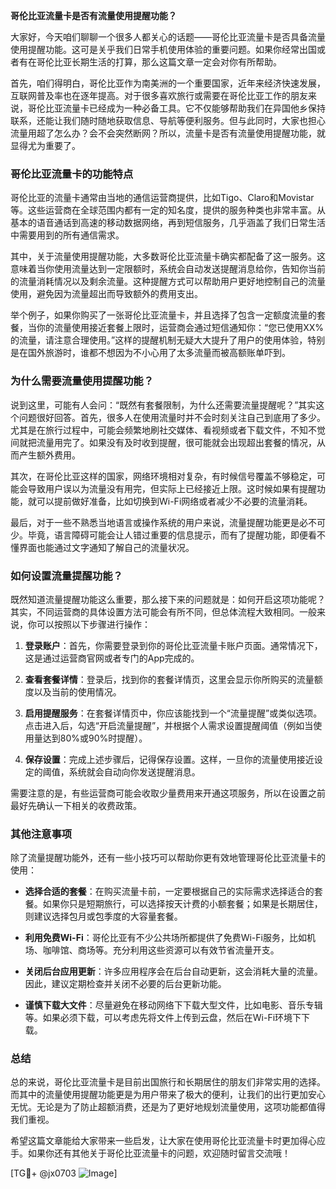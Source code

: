 **哥伦比亚流量卡是否有流量使用提醒功能？**

大家好，今天咱们聊聊一个很多人都关心的话题——哥伦比亚流量卡是否具备流量使用提醒功能。这可是关乎我们日常手机使用体验的重要问题。如果你经常出国或者有在哥伦比亚长期生活的打算，那么这篇文章一定会对你有所帮助。

首先，咱们得明白，哥伦比亚作为南美洲的一个重要国家，近年来经济快速发展，互联网普及率也在逐年提高。对于很多喜欢旅行或需要在哥伦比亚工作的朋友来说，哥伦比亚流量卡已经成为一种必备工具。它不仅能够帮助我们在异国他乡保持联系，还能让我们随时随地获取信息、导航等便利服务。但与此同时，大家也担心流量用超了怎么办？会不会突然断网？所以，流量卡是否有流量使用提醒功能，就显得尤为重要了。

### **哥伦比亚流量卡的功能特点**

哥伦比亚的流量卡通常由当地的通信运营商提供，比如Tigo、Claro和Movistar等。这些运营商在全球范围内都有一定的知名度，提供的服务种类也非常丰富。从基本的语音通话到高速的移动数据网络，再到短信服务，几乎涵盖了我们日常生活中需要用到的所有通信需求。

其中，关于流量使用提醒功能，大多数哥伦比亚流量卡确实都配备了这一服务。这意味着当你使用流量达到一定限额时，系统会自动发送提醒消息给你，告知你当前的流量消耗情况以及剩余流量。这种提醒方式可以帮助用户更好地控制自己的流量使用，避免因为流量超出而导致额外的费用支出。

举个例子，如果你购买了一张哥伦比亚流量卡，并且选择了包含一定额度流量的套餐，当你的流量使用接近套餐上限时，运营商会通过短信通知你：“您已使用XX%的流量，请注意合理使用。”这样的提醒机制无疑大大提升了用户的使用体验，特别是在国外旅游时，谁都不想因为不小心用了太多流量而被高额账单吓到。

### **为什么需要流量使用提醒功能？**

说到这里，可能有人会问：“既然有套餐限制，为什么还需要流量提醒呢？”其实这个问题很好回答。首先，很多人在使用流量时并不会时刻关注自己到底用了多少。尤其是在旅行过程中，可能会频繁地刷社交媒体、看视频或者下载文件，不知不觉间就把流量用完了。如果没有及时收到提醒，很可能就会出现超出套餐的情况，从而产生额外费用。

其次，在哥伦比亚这样的国家，网络环境相对复杂，有时候信号覆盖不够稳定，可能会导致用户误以为流量没有用完，但实际上已经接近上限。这时候如果有提醒功能，就可以提前做好准备，比如切换到Wi-Fi网络或者减少不必要的流量消耗。

最后，对于一些不熟悉当地语言或操作系统的用户来说，流量提醒功能更是必不可少。毕竟，语言障碍可能会让人错过重要的信息提示，而有了提醒功能，即便看不懂界面也能通过文字通知了解自己的流量状况。

### **如何设置流量提醒功能？**

既然知道流量提醒功能这么重要，那么接下来的问题就是：如何开启这项功能呢？其实，不同运营商的具体设置方法可能会有所不同，但总体流程大致相同。一般来说，你可以按照以下步骤进行操作：

1. **登录账户**：首先，你需要登录到你的哥伦比亚流量卡账户页面。通常情况下，这是通过运营商官网或者专门的App完成的。
   
2. **查看套餐详情**：登录后，找到你的套餐详情页，这里会显示你所购买的流量额度以及当前的使用情况。

3. **启用提醒服务**：在套餐详情页中，你应该能找到一个“流量提醒”或类似选项。点击进入后，勾选“开启流量提醒”，并根据个人需求设置提醒阈值（例如当使用量达到80%或90%时提醒）。

4. **保存设置**：完成上述步骤后，记得保存设置。这样，一旦你的流量使用接近设定的阈值，系统就会自动向你发送提醒消息。

需要注意的是，有些运营商可能会收取少量费用来开通这项服务，所以在设置之前最好先确认一下相关的收费政策。

### **其他注意事项**

除了流量提醒功能外，还有一些小技巧可以帮助你更有效地管理哥伦比亚流量卡的使用：

- **选择合适的套餐**：在购买流量卡前，一定要根据自己的实际需求选择适合的套餐。如果你只是短期旅行，可以选择按天计费的小额套餐；如果是长期居住，则建议选择包月或包季度的大容量套餐。

- **利用免费Wi-Fi**：哥伦比亚有不少公共场所都提供了免费Wi-Fi服务，比如机场、咖啡馆、商场等。充分利用这些资源可以有效节省流量开支。

- **关闭后台应用更新**：许多应用程序会在后台自动更新，这会消耗大量的流量。因此，建议定期检查并关闭不必要的后台更新功能。

- **谨慎下载大文件**：尽量避免在移动网络下下载大型文件，比如电影、音乐专辑等。如果必须下载，可以考虑先将文件上传到云盘，然后在Wi-Fi环境下下载。

### **总结**

总的来说，哥伦比亚流量卡是目前出国旅行和长期居住的朋友们非常实用的选择。而其中的流量使用提醒功能更是为用户带来了极大的便利，让我们的出行更加安心无忧。无论是为了防止超额消费，还是为了更好地规划流量使用，这项功能都值得我们重视。

希望这篇文章能给大家带来一些启发，让大家在使用哥伦比亚流量卡时更加得心应手。如果你还有其他关于哥伦比亚流量卡的问题，欢迎随时留言交流哦！

[TG💪+ @jx0703 ![Image](https://github.com/user-attachments/assets/dbca1d08-cadb-493c-b0ec-ad6f7a83f270)]